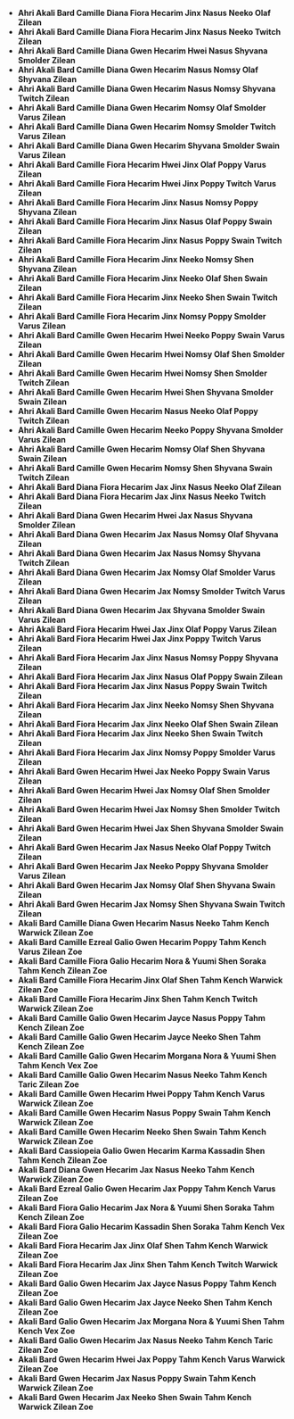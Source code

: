 + **Ahri Akali Bard Camille Diana Fiora Hecarim Jinx Nasus Neeko Olaf Zilean**
+ **Ahri Akali Bard Camille Diana Fiora Hecarim Jinx Nasus Neeko Twitch Zilean**
+ **Ahri Akali Bard Camille Diana Gwen Hecarim Hwei Nasus Shyvana Smolder Zilean**
+ **Ahri Akali Bard Camille Diana Gwen Hecarim Nasus Nomsy Olaf Shyvana Zilean**
+ **Ahri Akali Bard Camille Diana Gwen Hecarim Nasus Nomsy Shyvana Twitch Zilean**
+ **Ahri Akali Bard Camille Diana Gwen Hecarim Nomsy Olaf Smolder Varus Zilean**
+ **Ahri Akali Bard Camille Diana Gwen Hecarim Nomsy Smolder Twitch Varus Zilean**
+ **Ahri Akali Bard Camille Diana Gwen Hecarim Shyvana Smolder Swain Varus Zilean**
+ **Ahri Akali Bard Camille Fiora Hecarim Hwei Jinx Olaf Poppy Varus Zilean**
+ **Ahri Akali Bard Camille Fiora Hecarim Hwei Jinx Poppy Twitch Varus Zilean**
+ **Ahri Akali Bard Camille Fiora Hecarim Jinx Nasus Nomsy Poppy Shyvana Zilean**
+ **Ahri Akali Bard Camille Fiora Hecarim Jinx Nasus Olaf Poppy Swain Zilean**
+ **Ahri Akali Bard Camille Fiora Hecarim Jinx Nasus Poppy Swain Twitch Zilean**
+ **Ahri Akali Bard Camille Fiora Hecarim Jinx Neeko Nomsy Shen Shyvana Zilean**
+ **Ahri Akali Bard Camille Fiora Hecarim Jinx Neeko Olaf Shen Swain Zilean**
+ **Ahri Akali Bard Camille Fiora Hecarim Jinx Neeko Shen Swain Twitch Zilean**
+ **Ahri Akali Bard Camille Fiora Hecarim Jinx Nomsy Poppy Smolder Varus Zilean**
+ **Ahri Akali Bard Camille Gwen Hecarim Hwei Neeko Poppy Swain Varus Zilean**
+ **Ahri Akali Bard Camille Gwen Hecarim Hwei Nomsy Olaf Shen Smolder Zilean**
+ **Ahri Akali Bard Camille Gwen Hecarim Hwei Nomsy Shen Smolder Twitch Zilean**
+ **Ahri Akali Bard Camille Gwen Hecarim Hwei Shen Shyvana Smolder Swain Zilean**
+ **Ahri Akali Bard Camille Gwen Hecarim Nasus Neeko Olaf Poppy Twitch Zilean**
+ **Ahri Akali Bard Camille Gwen Hecarim Neeko Poppy Shyvana Smolder Varus Zilean**
+ **Ahri Akali Bard Camille Gwen Hecarim Nomsy Olaf Shen Shyvana Swain Zilean**
+ **Ahri Akali Bard Camille Gwen Hecarim Nomsy Shen Shyvana Swain Twitch Zilean**
+ **Ahri Akali Bard Diana Fiora Hecarim Jax Jinx Nasus Neeko Olaf Zilean**
+ **Ahri Akali Bard Diana Fiora Hecarim Jax Jinx Nasus Neeko Twitch Zilean**
+ **Ahri Akali Bard Diana Gwen Hecarim Hwei Jax Nasus Shyvana Smolder Zilean**
+ **Ahri Akali Bard Diana Gwen Hecarim Jax Nasus Nomsy Olaf Shyvana Zilean**
+ **Ahri Akali Bard Diana Gwen Hecarim Jax Nasus Nomsy Shyvana Twitch Zilean**
+ **Ahri Akali Bard Diana Gwen Hecarim Jax Nomsy Olaf Smolder Varus Zilean**
+ **Ahri Akali Bard Diana Gwen Hecarim Jax Nomsy Smolder Twitch Varus Zilean**
+ **Ahri Akali Bard Diana Gwen Hecarim Jax Shyvana Smolder Swain Varus Zilean**
+ **Ahri Akali Bard Fiora Hecarim Hwei Jax Jinx Olaf Poppy Varus Zilean**
+ **Ahri Akali Bard Fiora Hecarim Hwei Jax Jinx Poppy Twitch Varus Zilean**
+ **Ahri Akali Bard Fiora Hecarim Jax Jinx Nasus Nomsy Poppy Shyvana Zilean**
+ **Ahri Akali Bard Fiora Hecarim Jax Jinx Nasus Olaf Poppy Swain Zilean**
+ **Ahri Akali Bard Fiora Hecarim Jax Jinx Nasus Poppy Swain Twitch Zilean**
+ **Ahri Akali Bard Fiora Hecarim Jax Jinx Neeko Nomsy Shen Shyvana Zilean**
+ **Ahri Akali Bard Fiora Hecarim Jax Jinx Neeko Olaf Shen Swain Zilean**
+ **Ahri Akali Bard Fiora Hecarim Jax Jinx Neeko Shen Swain Twitch Zilean**
+ **Ahri Akali Bard Fiora Hecarim Jax Jinx Nomsy Poppy Smolder Varus Zilean**
+ **Ahri Akali Bard Gwen Hecarim Hwei Jax Neeko Poppy Swain Varus Zilean**
+ **Ahri Akali Bard Gwen Hecarim Hwei Jax Nomsy Olaf Shen Smolder Zilean**
+ **Ahri Akali Bard Gwen Hecarim Hwei Jax Nomsy Shen Smolder Twitch Zilean**
+ **Ahri Akali Bard Gwen Hecarim Hwei Jax Shen Shyvana Smolder Swain Zilean**
+ **Ahri Akali Bard Gwen Hecarim Jax Nasus Neeko Olaf Poppy Twitch Zilean**
+ **Ahri Akali Bard Gwen Hecarim Jax Neeko Poppy Shyvana Smolder Varus Zilean**
+ **Ahri Akali Bard Gwen Hecarim Jax Nomsy Olaf Shen Shyvana Swain Zilean**
+ **Ahri Akali Bard Gwen Hecarim Jax Nomsy Shen Shyvana Swain Twitch Zilean**
+ **Akali Bard Camille Diana Gwen Hecarim Nasus Neeko Tahm Kench Warwick Zilean Zoe**
+ **Akali Bard Camille Ezreal Galio Gwen Hecarim Poppy Tahm Kench Varus Zilean Zoe**
+ **Akali Bard Camille Fiora Galio Hecarim Nora & Yuumi Shen Soraka Tahm Kench Zilean Zoe**
+ **Akali Bard Camille Fiora Hecarim Jinx Olaf Shen Tahm Kench Warwick Zilean Zoe**
+ **Akali Bard Camille Fiora Hecarim Jinx Shen Tahm Kench Twitch Warwick Zilean Zoe**
+ **Akali Bard Camille Galio Gwen Hecarim Jayce Nasus Poppy Tahm Kench Zilean Zoe**
+ **Akali Bard Camille Galio Gwen Hecarim Jayce Neeko Shen Tahm Kench Zilean Zoe**
+ **Akali Bard Camille Galio Gwen Hecarim Morgana Nora & Yuumi Shen Tahm Kench Vex Zoe**
+ **Akali Bard Camille Galio Gwen Hecarim Nasus Neeko Tahm Kench Taric Zilean Zoe**
+ **Akali Bard Camille Gwen Hecarim Hwei Poppy Tahm Kench Varus Warwick Zilean Zoe**
+ **Akali Bard Camille Gwen Hecarim Nasus Poppy Swain Tahm Kench Warwick Zilean Zoe**
+ **Akali Bard Camille Gwen Hecarim Neeko Shen Swain Tahm Kench Warwick Zilean Zoe**
+ **Akali Bard Cassiopeia Galio Gwen Hecarim Karma Kassadin Shen Tahm Kench Zilean Zoe**
+ **Akali Bard Diana Gwen Hecarim Jax Nasus Neeko Tahm Kench Warwick Zilean Zoe**
+ **Akali Bard Ezreal Galio Gwen Hecarim Jax Poppy Tahm Kench Varus Zilean Zoe**
+ **Akali Bard Fiora Galio Hecarim Jax Nora & Yuumi Shen Soraka Tahm Kench Zilean Zoe**
+ **Akali Bard Fiora Galio Hecarim Kassadin Shen Soraka Tahm Kench Vex Zilean Zoe**
+ **Akali Bard Fiora Hecarim Jax Jinx Olaf Shen Tahm Kench Warwick Zilean Zoe**
+ **Akali Bard Fiora Hecarim Jax Jinx Shen Tahm Kench Twitch Warwick Zilean Zoe**
+ **Akali Bard Galio Gwen Hecarim Jax Jayce Nasus Poppy Tahm Kench Zilean Zoe**
+ **Akali Bard Galio Gwen Hecarim Jax Jayce Neeko Shen Tahm Kench Zilean Zoe**
+ **Akali Bard Galio Gwen Hecarim Jax Morgana Nora & Yuumi Shen Tahm Kench Vex Zoe**
+ **Akali Bard Galio Gwen Hecarim Jax Nasus Neeko Tahm Kench Taric Zilean Zoe**
+ **Akali Bard Gwen Hecarim Hwei Jax Poppy Tahm Kench Varus Warwick Zilean Zoe**
+ **Akali Bard Gwen Hecarim Jax Nasus Poppy Swain Tahm Kench Warwick Zilean Zoe**
+ **Akali Bard Gwen Hecarim Jax Neeko Shen Swain Tahm Kench Warwick Zilean Zoe**
